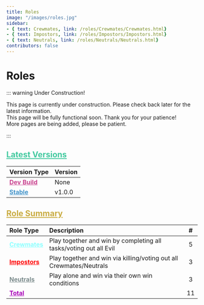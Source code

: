 ```yaml
---
title: Roles
image: "/images/roles.jpg"
sidebar:
- { text: Crewmates, link: /roles/Crewmates/Crewmates.html}
- { text: Impostors, link: /roles/Impostors/Impostors.html}
- { text: Neutrals, link: /roles/Neutrals/Neutrals.html}
contributors: false
---
```

# Roles

::: warning Under Construction!

This page is currently under construction. Please check back later for the latest information.  
This page will be fully functional soon. Thank you for your patience!  
More pages are being added, please be patient.

:::

## <a href="#latest-versions" style="color:#42c99f">Latest Versions</a>
| Version Type | Version |
|:--------- |:----------- |
| <a href="/Changelogs/Dev.html" style="color:#c9428f">**Dev Build**</a> | None |
| <a href="/Changelogs/Stable.html" style="color:#4293c9">**Stable**</a> | v1.0.0 |

## <a href="#role-summary" style="color:#c9ac42">Role Summary</a>
| Role Type | Description | # |
|:--------- |:----------- |:-:|
| <a href="/roles/Crewmates/Crewmates.html" style="color:#8cffff">**Crewmates**</a> |  Play together and win by completing all tasks/voting out all Evil | 5 |
| <a href="/roles/Impostors/Impostors.html" style="color:#FF0000">**Impostors**</a> |  Play together and win via killing/voting out all Crewmates/Neutrals | 3 |
| <a href="/roles/Neutrals/Neutrals.html" style="color:#7c8c8d">**Neutrals**</a> |  Play alone and win via their own win conditions | 3 |
| <a href="#total" style="color:#a800b8">**Total**</a> |  | 11 |